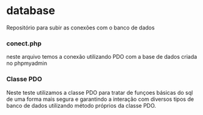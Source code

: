 # database
Repositório para subir as conexões com o banco de dados

### conect.php
neste arquivo temos a conexão utilizando PDO com a base de dados criada no phpmyadmin


### Classe PDO

Neste teste utilizamos a classe PDO para tratar de funçoes básicas do sql de uma forma mais segura e garantindo a interação com diversos tipos de banco de dados utilizando método próprios da classe PDO.